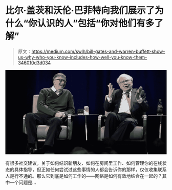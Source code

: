 # 比尔·盖茨和沃伦·巴菲特向我们展示了为什么“你认识的人”包括“你对他们有多了解”

> 原文：<https://medium.com/swlh/bill-gates-and-warren-buffett-show-us-why-who-you-know-includes-how-well-you-know-them-346010d3d034>

![](img/9669000a028060c1b23f33263c42049a.png)

有很多社交建议。关于如何结识新朋友、如何在房间里工作、如何管理你的在线状态的具体指导，但正如任何尝试过这些事情的人都会告诉你的那样，仅仅收集联系人是行不通的。那么它到底是如何工作的——网络是如何有效地结合在一起的？其中一个问题是…